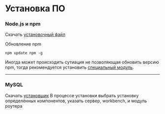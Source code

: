 ﻿# Установка ПО

### Node.js и npm
Скачать [установочный файл](https://nodejs.org/en/download/)

Обновление npm

    npm update npm -g
Иногда может происходить сутиация не позволяющая обновить версию npm, тогда рекомендуется установить [специальный модуль](https://github.com/Dok959/Instructions/blob/main/npm%20modules.md#%D0%BE%D0%B1%D0%BD%D0%BE%D0%B2%D0%BB%D0%B5%D0%BD%D0%B8%D0%B5-npm).

---
### MySQL
Скачать [установщик](https://dev.mysql.com/downloads/installer/)
В процессе установки выбрать установку определённых компонентов, указать сервер, workbench, и модуль роутера
